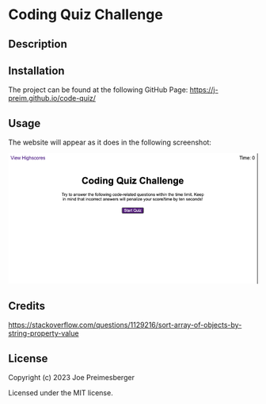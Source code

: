 # Coding Quiz Challenge

## Description



## Installation

The project can be found at the following GitHub Page: https://j-preim.github.io/code-quiz/

## Usage

The website will appear as it does in the following screenshot:

![Coding Quiz Challenge](assets/images/code-quiz-screenshot.png)

## Credits

https://stackoverflow.com/questions/1129216/sort-array-of-objects-by-string-property-value



## License

Copyright (c) 2023 Joe Preimesberger

Licensed under the MIT license.